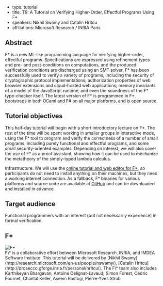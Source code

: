 - type: tutorial
- title: T9: A Tutorial on Verifying Higher-Order, Effectful Programs Using F\*
- speakers: Nikhil Swamy and Catalin Hritcu
- affiliations: Microsoft Research / INRIA Paris

## Abstract

F\* is a new ML-like programming language for verifying higher-order,
effectful programs. Specifications are expressed using refinement
types and pre- and post-conditions on computations, and the produced
verification conditions are discharged using an SMT solver. F\* has
been successfully used to verify a variety of programs, including the
security of cryptographic protocol implementations; authorization
properties of web browser extensions and cloud-hosted web
applications; memory invariants of a model of the JavaScript runtime;
and even the soundness of the F\* type-checker itself. The latest
version of F\* is programmed in F\*, bootstraps in both OCaml and F#
on all major platforms, and is open source.


## Tutorial objectives

This half-day tutorial will begin with a short introductory lecture on
F\*. The rest of the time will be spent working in smaller groups in
interactive mode, using the F\* tool to program and verify the
correctness of a number of small programs, including purely functional
and effectful programs, and some small security-oriented examples.
Depending on interest, we will also cover the use of F\* as a proof
assistant, showing how it can be used to mechanize the metatheory of
the simply-typed lambda calculus.

Infrastructure: We will use the [online tutorial and web editor for
F\*](https://www.fstar-lang.org/tutorial/), so participants do not
need to install anything on their machines, but they need a working
internet connection. As a fallback, F\* binaries for various platforms
and source code are available at [GitHub](
https://github.com/FStarLang/FStar) and can be downloaded and
installed in advance.

## Target audience

Functional programmers with an interest (but not necessarily
experience) in formal verification.

##  F\*
<div class="row" media:type="text/omd">

<div class="medium-4 columns">
<img src="https://www.fstar-lang.org/i/fstar.png" alt=" F*"></img>
</div>

<div class="medium-8 columns" media:type="text/omd">
F\* is a collaborative effort between Microsoft Research, INRIA,
and IMDEA Software Institute. This tutorial will be delivered by
[Nikhil Swamy](http://research.microsoft.com/en-us/people/nswamy/), [Catalin Hritcu](http://prosecco.gforge.inria.fr/personal/hritcu/). The F\* team also
includes Karthikeyan Bhargavan, Antoine Delignat-Lavaud, Simon Forest,
Cédric Fournet, Chantal Keller, Aseem Rastogi, Pierre-Yves Strub
</div>

</div>
